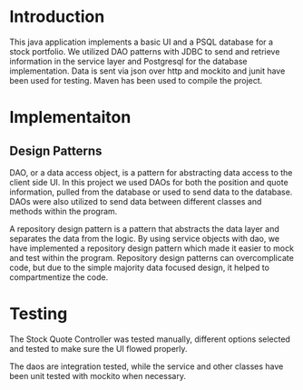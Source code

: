# Introduction
This java application implements a basic UI and a PSQL database for a stock portfolio. We utilized DAO patterns with JDBC to send and retrieve information in the service layer and Postgresql for the database implementation.
Data is sent via json over http and mockito and junit have been used for testing.
Maven has been used to compile the project. 

# Implementaiton

## Design Patterns
DAO, or a data access object, is a pattern for abstracting data access to the client side UI.
In this project we used DAOs for both the position and quote information, pulled from the database or used to send data to the database.
DAOs were also utilized to send data between different classes and methods within the program.

A repository design pattern is a pattern that abstracts the data layer and separates the data from the logic.
By using service objects with dao, we have implemented a repository design pattern which made it easier to mock and test within the program.
Repository design patterns can overcomplicate code, but due to the simple majority data focused design, it helped to compartmentize the code.

# Testing
The Stock Quote Controller was tested manually, different options selected and tested to make sure the UI flowed properly.

The daos are integration tested, while the service and other classes have been unit tested with mockito when necessary.